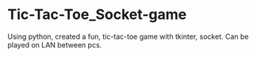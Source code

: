 # Tic-Tac-Toe_Socket-game
Using python, created a fun, tic-tac-toe game with tkinter, socket.
Can be played on LAN between pcs. 
